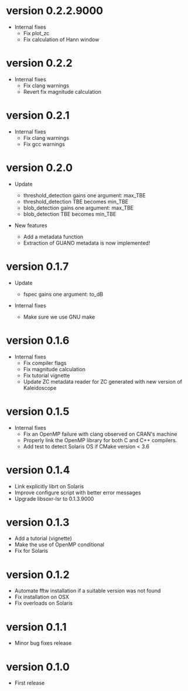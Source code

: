 # version 0.2.2.9000

* Internal fixes
  * Fix plot_zc
  * Fix calculation of Hann window

# version 0.2.2

* Internal fixes
  * Fix clang warnings
  * Revert fix magnitude calculation
  
# version 0.2.1

* Internal fixes
  * Fix clang warnings
  * Fix gcc warnings

# version 0.2.0

* Update
  * threshold_detection gains one argument: max_TBE
  * threshold_detection TBE becomes min_TBE
  * blob_detection gains one argument: max_TBE
  * blob_detection TBE becomes min_TBE
  
* New features
  * Add a metadata function
  * Extraction of GUANO metadata is now implemented!

# version 0.1.7

* Update
  * fspec gains one argument: to_dB

* Internal fixes
  * Make sure we use GNU make

# version 0.1.6

* Internal fixes
  * Fix compiler flags
  * Fix magnitude calculation
  * Fix tutorial vignette
  * Update ZC metadata reader for ZC generated with new version of Kaleidoscope

# version 0.1.5

* Internal fixes
  * Fix an OpenMP failure with clang observed on CRAN's machine
  * Properly link the OpenMP library for both C and C++ compilers.
  * Add test to detect Solaris OS if CMake version < 3.6
  
# version 0.1.4

* Link explicitly librt on Solaris
* Improve configure script with better error messages
* Upgrade libsoxr-lsr to 0.1.3.9000

# version 0.1.3

* Add a tutorial (vignette)
* Make the use of OpenMP conditional
* Fix for Solaris

# version 0.1.2

* Automate fftw installation if a suitable version was not found
* Fix installation on OSX
* Fix overloads on Solaris

# version 0.1.1

* Minor bug fixes release

# version 0.1.0

* First release
